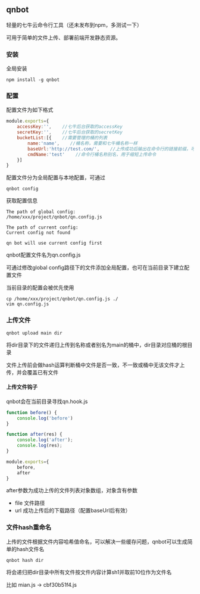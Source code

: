 ## qnbot

轻量的七牛云命令行工具（还未发布到npm，多测试一下）

可用于简单的文件上传、部署前端开发静态资源。



### 安装

全局安装

```shell
npm install -g qnbot
```

### 配置

配置文件为如下格式

```javascript
module.exports={
    accessKey:'',    //七牛后台获取的accessKey
    secretKey:'',    //七牛后台获取的secretKey
    bucketList:[{    //需要管理的桶的列表
        name:'name',    //桶名称，需要和七牛桶名称一样
        baseUrl:'http://test.com/',    //上传成功后输出在命令行的链接前缀，可选
        cmdName:'test'    //命令行桶名称别名，用于缩短上传命令
    }]
}
```

配置文件分为全局配置与本地配置，可通过
```shell
qnbot config
```
获取配置信息
```shell
The path of global config:
/home/xxx/project/qnbot/qn.config.js

The path of current config:
Current config not found

qn bot will use current config first
```
qnbot配置文件名为qn.config.js

可通过修改global config路径下的文件添加全局配置，也可在当前目录下建立配置文件

当前目录的配置会被优先使用

```shell script
cp /home/xxx/project/qnbot/qn.config.js ./
vim qn.config.js
```
### 上传文件
```shell script
qnbot upload main dir
```
将dir目录下的文件递归上传到名称或者别名为main的桶中，dir目录对应桶的根目录

文件上传前会做hash运算判断桶中文件是否一致，不一致或桶中无该文件才上传，并会覆盖已有文件

#### 上传文件钩子

qnbot会在当前目录寻找qn.hook.js
```javascript
function before() {
    console.log('before')
}

function after(res) {
    console.log('after');
    console.log(res);
}

module.exports={
    before,
    after
}
```
after参数为成功上传的文件列表对象数组，对象含有参数

- file 文件路径
- url 成功上传后的下载路径（配置baseUrl后有效）

### 文件hash重命名

上传的文件根据文件内容哈希值命名，可以解决一些缓存问题，qnbot可以生成简单的hash文件名

```shell script
qnbot hash dir
```

将会递归把dir目录中所有文件按文件内容计算sh1并取前10位作为文件名

比如 mian.js -> cbf30b51f4.js
